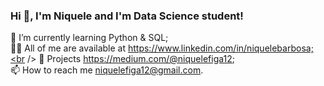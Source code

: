 ### Hi 👋, I'm Niquele and I'm Data Science student!<br />

🌱 I’m currently learning Python & SQL;<br />
👨‍💻 All of me are available at https://www.linkedin.com/in/niquelebarbosa;<br />
🌱 Projects https://medium.com/@niquelefiga12; <br />
📫 How to reach me niquelefiga12@gmail.com.

<!--
**Niquele/Niquele** is a ✨ _special_ ✨ repository because its `README.md` (this file) appears on your GitHub profile.

Here are some ideas to get you started:

- 🔭 I’m currently working on ...
- 🌱 I’m currently learning Python & SQL;
- 👨‍💻 All of me are available at https://www.linkedin.com/in/niquelebarbosa;
- 🌱 Projects https://medium.com/@niquelefiga12
- 📫 How to reach me niquelefiga12@gmail.com.
-->
